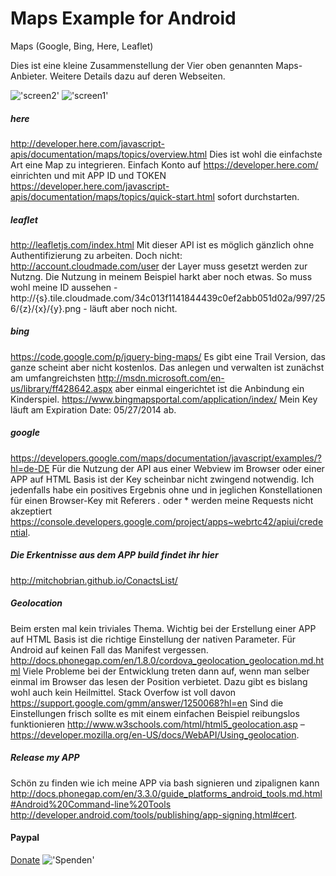 Maps Example for Android
====

Maps (Google, Bing, Here, Leaflet)

Dies ist eine kleine Zusammenstellung der Vier oben genannten Maps-Anbieter.
Weitere Details dazu auf deren Webseiten.

!['screen2'](https://www.dropbox.com/s/67ytxb0l9ibdjrd/2014-02-28%2013.43.00.png)
!['screen1'](https://www.dropbox.com/s/d36t6hkccutbwnw/2014-02-28%2013.43.05.png)

##### here
http://developer.here.com/javascript-apis/documentation/maps/topics/overview.html
Dies ist wohl die einfachste Art eine Map zu integrieren. Einfach Konto auf https://developer.here.com/ einrichten und mit APP ID und TOKEN https://developer.here.com/javascript-apis/documentation/maps/topics/quick-start.html sofort durchstarten. 
##### leaflet
http://leafletjs.com/index.html
Mit dieser API ist es möglich gänzlich ohne Authentifizierung zu arbeiten. Doch nicht: http://account.cloudmade.com/user der Layer muss gesetzt werden zur Nutzng. Die Nutzung in meinem Beispiel harkt aber noch etwas. So muss wohl meine ID aussehen - http://{s}.tile.cloudmade.com/34c013f1141844439c0ef2abb051d02a/997/256/{z}/{x}/{y}.png - läuft aber noch nicht.
##### bing
https://code.google.com/p/jquery-bing-maps/
Es gibt eine Trail Version, das ganze scheint aber nicht kostenlos. Das anlegen und verwalten ist zunächst am umfangreichsten http://msdn.microsoft.com/en-us/library/ff428642.aspx aber einmal eingerichtet ist die Anbindung ein Kinderspiel. https://www.bingmapsportal.com/application/index/ Mein Key läuft am Expiration Date: 05/27/2014 ab.
##### google
https://developers.google.com/maps/documentation/javascript/examples/?hl=de-DE
Für die Nutzung der API aus einer Webview im Browser oder einer APP auf HTML Basis ist der Key scheinbar nicht zwingend notwendig. Ich jedenfalls habe ein positives Ergebnis ohne und in jeglichen Konstellationen für einen Browser-Key mit Referers *.* oder * werden meine Requests nicht akzeptiert https://console.developers.google.com/project/apps~webrtc42/apiui/credential.
##### Die Erkentnisse aus dem APP build findet ihr hier
http://mitchobrian.github.io/ConactsList/
##### Geolocation
Beim ersten mal kein triviales Thema. Wichtig bei der Erstellung einer APP auf HTML Basis ist die richtige Einstellung der nativen Parameter. Für Android auf keinen Fall das Manifest vergessen.
http://docs.phonegap.com/en/1.8.0/cordova_geolocation_geolocation.md.html
Viele Probleme bei der Entwicklung treten dann auf, wenn man selber einmal im Browser das lesen der Position verbietet. Dazu gibt es bislang wohl auch kein Heilmittel. Stack Overfow ist voll davon https://support.google.com/gmm/answer/1250068?hl=en Sind die Einstellungen frisch sollte es mit einem einfachen Beispiel reibungslos funktionieren http://www.w3schools.com/html/html5_geolocation.asp – https://developer.mozilla.org/en-US/docs/WebAPI/Using_geolocation.
##### Release my APP
Schön zu finden wie ich meine APP via bash signieren und zipalignen kann http://docs.phonegap.com/en/3.3.0/guide_platforms_android_tools.md.html#Android%20Command-line%20Tools http://developer.android.com/tools/publishing/app-signing.html#cert.

#### Paypal
[Donate](https://www.paypal.com/cgi-bin/webscr?cmd=_donations&business=mail%40michaelpalmer%2ede&lc=DE&item_name=Michael%20Palmer&no_note=0&currency_code=EUR&bn=PP%2dDonationsBF%3abtn_donate_LG%2egif%3aNonHostedGuest)
!['Spenden'](https://www.paypalobjects.com/de_DE/DE/i/btn/btn_donate_LG.gif)